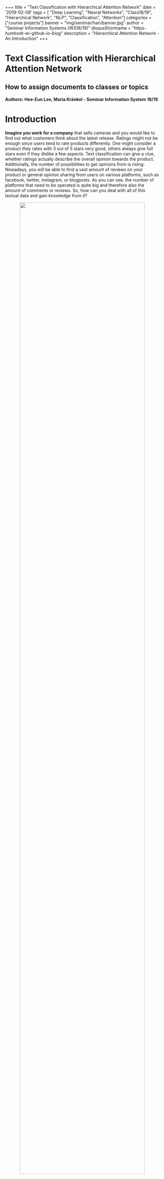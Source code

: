 +++
title = "Text Classification with Hierarchical Attention Network"
date = '2019-02-08'
tags = [ "Deep Learning", "Neural Networks", "Class18/19", "Hierarchical Network", "NLP", "Classification", "Attention"]
categories = ["course projects"]
banner = "img/seminar/han/banner.jpg"
author = "Seminar Information Systems (WS18/19)"
disqusShortname = "https-humbodt-wi-github-io-blog"
description = "Hierarchical Attention Network - An Introduction"
+++

# Text Classification with Hierarchical Attention Network
## How to assign documents to classes or topics

#### Authors: Hee-Eun Lee, Maria Kränkel - Seminar Information System 18/19

# Introduction

**Imagine you work for a company** that sells cameras and you would like to find out what customers think about the latest release. Ratings might not be enough since users tend to rate products differently. One might consider a product they rates with 3 out of 5 stars very good, others always give full stars even if they dislike a few aspects. Text classification can give a clue, whether ratings actually describe the overall opinion towards the product. Additionally, the number of possibilities to get opinions from is rising: Nowadays, you will be able to find a vast amount of reviews on your product or general opinion sharing from users on various platforms, such as facebook, twitter, instagram, or blogposts. As you can see, the number of platforms that need to be operated is quite big and therefore also the amount of comments or reviews. So, how can you deal with all of this textual data and gain knowledge from it?

<center>
<img src="img/intro1.png" width="90%">
</center>

## Outline
* [Introduction](#introduction)
* [Text Classification](#text-classification)
* [Literature Review](#literature-review)
* [Text Classification with Hierarchical Attention Network](#text-classification-with-hierarchical-attention-network)
  * [Architecture of Hierarchical Attention Network](#architecture-of-hierarchical-attention-network)
  * [Word Level](#word-level)
  * [Sentence Level](#sentence-level)
  * [Implementation](#implementation)
* [Applications](#applications)
* [News Classification](#news-classification)
* [Take Away](#take-away)

# Text Classification

**Evaluating all of the textual data manually** is very time consuming and strenuous. A more efficient way to extract important information from it is text classification. <br>
Text classification is a fundamental task in natural language processing. The goal is to assign unstructured documents (e.g. reviews, emails, posts, website contents etc.) to classes, that is, to classify them. Such classes can be review scores like star ratings, spam or topic labeling. <br>
Essentially, text classification can be used whenever there are certain tags to map to a large amount of textual data. To learn the how to classify, we need to build classifiers which are obtained from labeled examples. In this way, the process of examining information becomes automated and thus simpler.

# Literature Review
## How do different methods perform in text classification problems?
**For our implementation of text classification**, we have applied a hierarchical attention network, a classification method from Yang and others from 2016. The reason they developed it, although there are already well working neural networks for text classification, is because they wanted to pay attention to certain characteristics of document structures which have not been considered previously. <br>
But before going deeper into this, let's have a look at what others did:

The basics of all text classification problems lie in so-called Information Retrieval (IR) methods which started to be developed in the early 1970s. These first methods were unsupervised, that is, they try to find information from a given text document without classifying it or assigning labels to it in any kind. <br>
Here you can see the most important steps in unsupervised text classification:

**Unsupervised**

Year | Authors | Method Characteristics | Paper
-----|---------|------------------------|-----------------------------
1971 | Jardine, van Rijsbergen | Clustering keywords of similar texts | [The Use of Hierarchic Clustering in Information Retrieval](https://www.researchgate.net/publication/220229653_The_Use_of_Hierarchic_Clustering_in_Information_Retrieval)
1974 | Salton et al. | Ranking words in accordance with how well they are able to discriminate the documents | [A Theory of Term Importance in Automatic Text Analysis.](https://eric.ed.gov/?id=ED096987)
1983 | Salton, McGill | SMART - First text representations with vectors | [Introduction to Modern Information Retrieval](http://www.information-retrieval.de/irb/ir.part_1.chapter_3.section_6.topic_6.html)
1992 | Cutting et al. | SG - Scattering text to few clusters, manual gathering to sub-collections | [Scatter/Gather: A Cluster-based Approach to Browsing Large Document Collections](https://www-users.cs.umn.edu/~hanxx023/dmclass/scatter.pdf)
1998 | Zamir, Etzioni | Suffix Tree - Phrases shared between documents - First IR for web search engines | [Web Document Clustering: A Feasibility Demonstration](https://homes.cs.washington.edu/~etzioni/papers/sigir98.pdf)

Find all listed abbreviations in the following table:

Abbr. | Explanation
------|--------------------------------------------------------
SMART | System for the Mechanical Analysis and Retrieval of Text
SG | Scatter/Gather

With the improvement of the user-friendliness and related spread of internet usage, automated classification of growing numbers of data became important. Several supervised respectively semi-supervised (where the class information are learned from labeled data) are shown in the next table. <br>
Since we use a neural network, the comparison with other neural networks is prior for us. Of course, there are several different implementations of convolutional and recurrent neural networks, below are only mentioned the most 'innovative'.

**(Semi-) Supervised**

Year | Network | Authors | Method Characteristics | Paper
-----|---------|---------|------------------------|--------------------------
1995 | PN | Makoto, Tokunaga | Clustering by maximum Bayesian posterior probability | [Hierarchical Bayesian Clustering for Automatic Text Classification](http://citeseerx.ist.psu.edu/viewdoc/download;jsessionid=BE17EC88A0C9DB576DA0E36C70F54EC3?doi=10.1.1.52.2417&rep=rep1&type=pdf)
1999 | PN | Nigam et al. | Improving learned classifiers with Expectation Maximization and Naive Bayes | [Text Classification from Labeled and Unlabeled Documents using EM.](http://www.kamalnigam.com/papers/emcat-mlj99.pdf)
 | | | |
1998 | SVM | Joachims | Binary classifying, represenation with support-vectors | [Text Categorization with Support Vector Machines: Learning with Many Relevant Features.](http://web.cs.iastate.edu/~jtian/cs573/Papers/Joachims-ECML-98.pdf)
2004 | SVM | Mullen, Collier | Classifying with SVM and unigrams | [Sentiment analysis using support vector machines with diverse information sources](http://www.aclweb.org/anthology/W04-3253)
2005 | SVM-H | Matsumoto et al. | SVM + Unigrams and Bigrams, Sentence dependancy sub-trees, word sub-sequences | [Sentiment Classification Using Word Sub-sequences and Dependancy Sub-trees](https://link.springer.com/content/pdf/10.1007%2F11430919_37.pdf)
 | | | |
1994 | NN | Farkas | NN + Thesaurus -> First weighted, dictionairy-based relations | [Generating Document Clusters Using Thesauri and Neural Networks](https://vdocuments.site/ieee-proceedings-of-canadian-conference-on-electrical-and-computer-engineering-58e24c154d826.html)
1996 | NN-SOM | Hyötyniemi | Competitive learning instead of error-correction (e.g. backpropagation), Mapping to reduced dimensions | [Text Document Classification with Self-Organizing Maps](http://lipas.uwasa.fi/stes/step96/step96/hyotyniemi3/)
1998 | NN-SOM-H | Merkl | SOM on hierarchical document levels | [Text classification with self-organizing maps: Some lessons learned](https://www.sciencedirect.com/science/article/pii/S0925231298000320)
 | | | |
2014 | CNN | Johnson, Zhang | CNN on word order instead of low-dimensional word vectors | [Effective Use of Word Order for Text Categorization with Convolutional Neural Networks](https://arxiv.org/pdf/1412.1058.pdf)
2014 | CNN | Kim | Simple CNN with static vectors on top of pre-trained word vectors | [Convolutional Neural Networks for Sentence Classification](https://arxiv.org/pdf/1408.5882.pdf)
2014 | CNN-char | dos Santos, Zadrozny | Semantic word informations with CNN on character level | [Learning Character-level Representations for Part-of-Speech Tagging](http://proceedings.mlr.press/v32/santos14.pdf)
2015 | LSTM | Tai et al. | LSTM on tree-structured networks | [Improved Semantic Representations From Tree-Structured Long Short-Term Memory Networks](http://aclweb.org/anthology/P15-1150)
2015 | C-LSTM | Zhou et al. | CNN for higher-level representations, LSTM for sentence representations | [A C-LSTM Neural Network for Text Classification](https://arxiv.org/pdf/1511.08630.pdf)
2015 | CNN/LSTM-GRU | Tang et al. | CNN / LSTM for sentence representation, GRU for semantic information | [Document Modeling with Gated Recurrent Neural Network for Sentiment Classification](http://ir.hit.edu.cn/~dytang/paper/emnlp2015/emnlp2015.pdf)
2016 | HAN | Yang et al. | NN and GRU on hierarchical document levels with attention on contexts | [Hierarchical Attention Networks for Document Classification](https://www.cs.cmu.edu/~diyiy/docs/naacl16.pdf)

Abbr. | Explanation
------|-------------------
PN | Probabilistic Network
SVM | Support-vector Machine
H | Hierarchical Document Structure
NN | Neural Network
SOM | Self-organizing Map
CNN | Convolutional Neural Network
LSTM | Long Short-term Memory
GRU | Gated Recurrent Unit
HAN | Hierarchical Attention Network

# Text Classification with Hierarchical Attention Network

Contrary to the most text classification implementations, HAN also considers the hierarchical structure of documents (document - sentences - words) and includes an attention mechanism that's able to find the most important words and sentences given the whole contexts, whereas other methods only return importance weights resulting from previous words. <br>
Summarizing, HAN tries to find a solution to these problems, previous works did not consider:
* Not every word in a sentence and every sentence in a document is equally important to extract the main information from the document.
* To extract the main information in changing contexts, it is not enough to work with the single information of each word, but to get the context of all sentences and word interactions.

In this way, HAN performs better in predicting the class of a given document. <br>
To start from scratch, have a look at this example:
<center>
 <img width="50%" src="img/reviewyelp.png">
 [1](#references)
</center>

<br>
Here we have a review from yelp that consists of five sentences. The highlighted sentences in red deliver stronger meaning compared to the others and inside, the words *delicious* and *amazing* contribute the most in attributing the positive attitude contained in this review. HAN predicts pretty well the most relevant information as it assorts with what we would intuitively gain from this review. <br>

## Architecture of Hierarchical Attention Network

**This is how the architecture** of HAN looks like:
<center>
 <img width="60%" src="img/han_architecture.jpg">
 <p>[1](#references)</p>
</center>

First, the network considers the hierarchical structure of documents by constructing a document representation by building representations of sentences and then aggregating those into a document representation. <br>
**Sentence representations** are built by encoding the word of a sentence firstly and apply the attention mechanism on them secondly resulting in a *sentence vector*. <br>
**Document representation** is built in the same way, only having the sentence vector of each sentence of the document as input. <br>

Now, have a different view on the architecture of the model to understand how it works. <br>
The same algorithms are applied two times: First on word level and afterwards on sentence level. <br>
The model consists of
* the encoder, which returns relevant contexts, and
* the attention mechanism, which computes importance weights of these contexts as one vector.

### Word Level

<img width="100%" src="img/han_word.png">

* As input we have structured tokens **w_it**, that is word i per sentence t. We do not keep all words in a sentence. Learn more about that in section [data preprocessing](data-preprocessing).
* Since the model is not able to process plain text of data type *string*, the tokens run through an Embedding layer which 'assigns' multidimensional vectors **W_e*w_ij** to each token. In this way, words are represented numerically as **x_it** as a projection of the word in a continuous vector space. <br>
	There are several embedding algorithms; the most popular are [word2vec](https://code.google.com/archive/p/word2vec/) and [GloVe](https://nlp.stanford.edu/projects/glove/). It is also possible to use pre-trained word embedding, so you can accelerate your model training. <br>
  <center>
  <img width="21%" src="img/x_it.JPG">
  </center>

#### Word Encoder

* These vectorized tokens are the inputs for the next layer. Yang et al. use a Gated Recurrent Network (GRU) as encoding mechanism. As a short reminder: In a RNN, states are 'remembered' to ensure we can predict words depending on previous words. GRU has a so-called 'hidden state' which can be understood as a memory cell to transfer information. Two gates decide about whether to keep or forget information and with this knowledge, to update the information that should be kept. If you are interested in learning more about GRU, have a look at this nice [blog post](https://isaacchanghau.github.io/post/lstm-gru-formula/). <br>
	The purpose of this layer is to extract relevant contexts of every sentence. We call these contexts *annotations* per word. <br>
	Note that in this model, *bidirectional* GRU is applied to get annotations of words by summarizing information from both directions resulting in a summarized variable **h_it**.  <br>
  <center>
  <img width="25%" src="img/h_it.JPG">
  </center>

#### Word Attention

* Those annotations h_it build the base for the attention mechanism which starts with another hidden layer, a one-layer Multilayer Perceptron. Goal is to let the model learn through training with randomly initialized weights and biases. Those 'improved' annotations are then represented by **u_it**. Furthermore, this layer ensures that the network does not falter with a tanh function. This function 'corrects' input values to being between -1 and 1 and also maps zeros to near-zeros. <br>
  <center>
  <img width="25%" src="img/u_it.JPG">
  </center>
* Our new annotations are again multiplied with an outside trainable context vector **u_w** and normalized to an importance weight per word **alpha_it** by softmax function. <br>
  <center>
  <img width="19%" src="img/alpha_it.JPG">
  </center>
* The sum of these importance weights concatenated with the previously calculated context annotations is called sentence vector **s_i** <br>
  <center>
  <img width="15%" src="img/s_i.JPG">
  </center>

### Sentence Level

<img width="100%" src="img/han_sent.png">

* Then the whole network is run on sentence level with basically the same procedure as on word level. Of course, there is no embedding layer as we already get sentence vectors **s_i** from word level as input. In addition, now we focus on the actual sentence i.
* Trainable weights and biases are again outside randomly initialized.
* The final output is a document vector **v** which can be used as features for document classification.
* Find all formula for sentence level below.

<center>
<img width="27%" src="img/h_i.JPG">
 <img width="15%" src="img/h_i1.JPG">
<img width="26%" src="img/ualphav.JPG">
</center>

## Implementation

### Import libraries

As the package [Keras](https://keras.io/) is 'a high-level neural networks API' extremely useful for deep learning problems, we recommend to install it in an own python environment.

<script src="https://gist.github.com/kraenkem/b29b80ae4283c95328ef658fbaa2b82c.js"></script>

libraries

### Data Preprocessing

To demonstrate how to apply HAN we use a part of Amazon reviews for Electronic data which are public available [here](http://jmcauley.ucsd.edu/data/amazon/). This data set consists of nearly 1.7 billion reviews. As the model learns through training it is highly important to have data sets with a large number of observations. Nevertheless, a billion reviews would take us **days** to train on, so we set the number of reviews to keep equal to 100,000. <br>
We combine the review columns to one column to consider them together in the model and keep only the necessary columns.

=============script first_steps

Words have to be lemmatized to ensure that not every single typo or related term is handled by itself. Additionally, so-called stop words are filtered out. In our case, that is mainly prepositions like *as* or *to* that do not contribute to the meaning of the text.

=================scr clean_string



### References

1 Yang et al. Hierarchical Attention Networks for Document Classification. 2016
